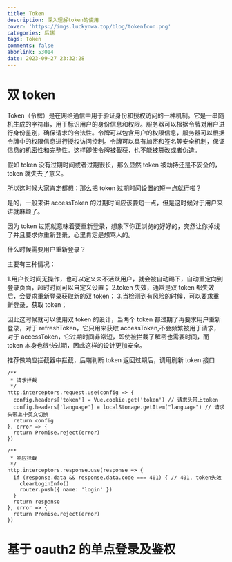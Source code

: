 ```yaml
---
title: Token
description: 深入理解token的使用
cover: 'https://imgs.luckynwa.top/blog/tokenIcon.png'
categories: 后端
tags: Token
comments: false
abbrlink: 53014
date: 2023-09-27 23:32:28
---
```


# 双 token

Token（令牌）是在网络通信中用于验证身份和授权访问的一种机制。它是一串随机生成的字符串，用于标识用户的身份信息和权限。服务器可以根据令牌对用户进行身份鉴别，确保请求的合法性。令牌可以包含用户的权限信息，服务器可以根据令牌中的权限信息进行授权访问控制。令牌可以具有加密和签名等安全机制，保证信息的机密性和完整性。这样即使令牌被截获，也不能被篡改或者伪造。

假如 token 没有过期时间或者过期很长，那么显然 token 被劫持还是不安全的，token 就失去了意义。

所以这时候大家肯定都想：那么把 token 过期时间设置的短一点就行啦？

是的，一般来讲 accessToken 的过期时间应该要短一点，但是这时候对于用户来讲就麻烦了。

因为 token 过期就意味着要重新登录，想象下你正浏览的好好的，突然让你掉线了并且要求你重新登录，心里肯定是想骂人的。

什么时候需要用户重新登录？

主要有三种情况：

1.用户长时间无操作，也可以定义未不活跃用户，就会被自动踢下，自动重定向到登录页面，超时时间可以自定义设置；
2.token 失效，通常是双 token 都失效后，会要求重新登录获取新的双 token； 3.当检测到有风险的时候，可以要求重新登录，获取 token；

因此这时候就可以使用双 token 的设计，当两个 token 都过期了再要求用户重新登录，对于 refreshToken，它只用来获取 accessToken,不会频繁被用于请求，对于 accessToken，它过期时间非常短，即使被拦截了解密也需要时间，而 token 本身也很快过期，因此这样的设计更加安全。

推荐做响应拦截器中拦截，后端判断 token 返回过期后，调用刷新 token 接口

```JS
/**
 * 请求拦截
 */
http.interceptors.request.use(config => {
  config.headers['token'] = Vue.cookie.get('token') // 请求头带上token
  config.headers['language'] = localStorage.getItem("language") // 请求头带上中英文切换
  return config
}, error => {
  return Promise.reject(error)
})

/**
 * 响应拦截
 */
http.interceptors.response.use(response => {
  if (response.data && response.data.code === 401) { // 401, token失效
    clearLoginInfo()
    router.push({ name: 'login' })
  }
  return response
}, error => {
  return Promise.reject(error)
})

```

# 基于 oauth2 的单点登录及鉴权
